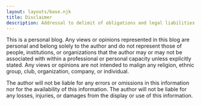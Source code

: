 ```yaml
---
layout: layouts/base.njk
title: Disclaimer
description: Addressal to delimit of obligations and legal liabilities.
---
```


This is a personal blog. Any views or opinions represented in this blog are personal and belong solely to the author and do not represent those of people, institutions, or organizations that the author may or may not be associated with within a professional or personal capacity unless explicitly stated. Any views or opinions are not intended to malign any religion, ethnic group, club, organization, company, or individual.

The author will not be liable for any errors or omissions in this information nor for the availability of this information. The author will not be liable for any losses, injuries, or damages from the display or use of this information.